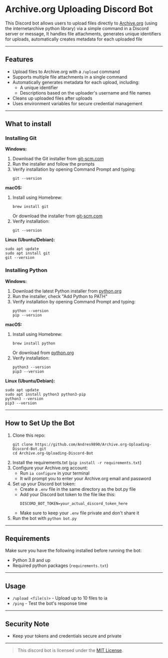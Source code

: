 # Archive.org Uploading Discord Bot

This Discord bot allows users to upload files directly to [Archive.org](https://archive.org) (using the internetarchive python library) via a simple command in a Discord server or message, It handles file attachments, generates unique identifiers for uploads, automatically creates metadata for each uploaded file

---

## Features

- Upload files to Archive.org with a `/upload` command
- Supports multiple file attachments in a single command
- Automatically generates metadata for each upload, including:
  - A unique identifier
  - Descriptions based on the uploader's username and file names
- Cleans up uploaded files after uploads
- Uses environment variables for secure credential management

---

## What to install

### Installing Git

**Windows:**
1. Download the Git installer from [git-scm.com](https://git-scm.com/download/win)
2. Run the installer and follow the prompts
3. Verify installation by opening Command Prompt and typing:
   ```
   git --version
   ```

**macOS:**
1. Install using Homebrew:
   ```
   brew install git
   ```
   Or download the installer from [git-scm.com](https://git-scm.com/download/mac)
2. Verify installation:
   ```
   git --version
   ```

**Linux (Ubuntu/Debian):**
```
sudo apt update
sudo apt install git
git --version
```

### Installing Python

**Windows:**
1. Download the latest Python installer from [python.org](https://www.python.org/downloads/)
2. Run the installer, check "Add Python to PATH"
3. Verify installation by opening Command Prompt and typing:
   ```
   python --version
   pip --version
   ```

**macOS:**
1. Install using Homebrew:
   ```
   brew install python
   ```
   Or download from [python.org](https://www.python.org/downloads/)
2. Verify installation:
   ```
   python3 --version
   pip3 --version
   ```

**Linux (Ubuntu/Debian):**
```
sudo apt update
sudo apt install python3 python3-pip
python3 --version
pip3 --version
```

---

## How to Set Up the Bot

1. Clone this repo:
   ```
   git clone https://github.com/Andres9890/Archive.org-Uploading-Discord-Bot.git
   cd Archive.org-Uploading-Discord-Bot
   ```
3. Install the requirements.txt (`pip install -r requirements.txt`)
4. Configure your Archive.org account:
   - Run `ia configure` in your terminal
   - It will prompt you to enter your Archive.org email and password
5. Set up your Discord bot token:
   - Create a `.env` file in the same directory as the bot.py file
   - Add your Discord bot token to the file like this:
     ```
     DISCORD_BOT_TOKEN=your_actual_discord_token_here
     ```
   - Make sure to keep your `.env` file private and don't share it
6. Run the bot with `python bot.py`

---

## Requirements

Make sure you have the following installed before running the bot:

- Python 3.8 and up
- Required python packages (`requirements.txt`)

---

## Usage

- `/upload <file(s)>` - Upload up to 10 files to ia
- `/ping` - Test the bot's response time

---

## Security Note

- Keep your tokens and credentials secure and private

---

> This discord bot is licensed under the [MIT License](https://github.com/Andres9890/Archive.org-Uploading-Discord-Bot/blob/main/LICENSE).
